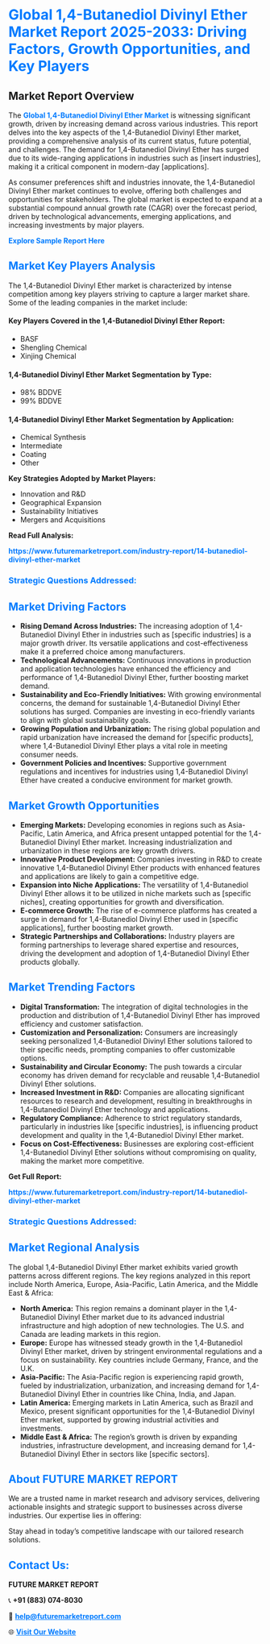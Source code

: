 <h1 style="color: #007BFF;">Global 1,4-Butanediol Divinyl Ether Market Report 2025-2033: Driving Factors, Growth Opportunities, and Key Players</h1>

<section id="overview">
<h2>Market Report Overview</h2>
<p>The <a href="https://www.futuremarketreport.com/industry-report/14-butanediol-divinyl-ether-market" style="color: #007BFF; text-decoration: none;"><strong>Global 1,4-Butanediol Divinyl Ether Market</strong></a> is witnessing significant growth, driven by increasing demand across various industries. This report delves into the key aspects of the 1,4-Butanediol Divinyl Ether market, providing a comprehensive analysis of its current status, future potential, and challenges. The demand for 1,4-Butanediol Divinyl Ether has surged due to its wide-ranging applications in industries such as [insert industries], making it a critical component in modern-day [applications].</p>
<p>As consumer preferences shift and industries innovate, the 1,4-Butanediol Divinyl Ether market continues to evolve, offering both challenges and opportunities for stakeholders. The global market is expected to expand at a substantial compound annual growth rate (CAGR) over the forecast period, driven by technological advancements, emerging applications, and increasing investments by major players.</p>
</section>

<section id="overview">
<p><a href="https://www.futuremarketreport.com/request-sample/reportId=47216" style="color: #007BFF; text-decoration: none;"><strong>Explore Sample Report Here</strong></a></p>
</section>

<section id="key-players">
<h2 style="color: #007BFF;">Market Key Players Analysis</h2>
<p>The 1,4-Butanediol Divinyl Ether market is characterized by intense competition among key players striving to capture a larger market share. Some of the leading companies in the market include:</p>
<h4>Key Players Covered in the 1,4-Butanediol Divinyl Ether Report:</h4>
<ul><li>BASF</li><li>Shengling Chemical</li><li>Xinjing Chemical</li></ul>
<h4>1,4-Butanediol Divinyl Ether Market Segmentation by Type:</h4>
<ul><li>98% BDDVE</li><li>99% BDDVE</li></ul>

<h4>1,4-Butanediol Divinyl Ether Market Segmentation by Application:</h4>
<ul><li>Chemical Synthesis</li><li>Intermediate</li><li>Coating</li><li>Other</li></ul>
<p><strong>Key Strategies Adopted by Market Players:</strong></p>
<ul>
<li>Innovation and R&D</li>
<li>Geographical Expansion</li>
<li>Sustainability Initiatives</li>
<li>Mergers and Acquisitions</li>
</ul>
</section>

<section>
<p><strong>Read Full Analysis: </strong></p><a href="https://www.futuremarketreport.com/industry-report/14-butanediol-divinyl-ether-market" style="color: #007BFF; text-decoration: none;"><strong>https://www.futuremarketreport.com/industry-report/14-butanediol-divinyl-ether-market</strong></a>
<h3 style="color: #007BFF;">Strategic Questions Addressed:</h3>
</section>

<section id="driving-factors">
<h2 style="color: #007BFF;">Market Driving Factors</h2>
<ul>
<li><strong>Rising Demand Across Industries:</strong> The increasing adoption of 1,4-Butanediol Divinyl Ether in industries such as [specific industries] is a major growth driver. Its versatile applications and cost-effectiveness make it a preferred choice among manufacturers.</li>
<li><strong>Technological Advancements:</strong> Continuous innovations in production and application technologies have enhanced the efficiency and performance of 1,4-Butanediol Divinyl Ether, further boosting market demand.</li>
<li><strong>Sustainability and Eco-Friendly Initiatives:</strong> With growing environmental concerns, the demand for sustainable 1,4-Butanediol Divinyl Ether solutions has surged. Companies are investing in eco-friendly variants to align with global sustainability goals.</li>
<li><strong>Growing Population and Urbanization:</strong> The rising global population and rapid urbanization have increased the demand for [specific products], where 1,4-Butanediol Divinyl Ether plays a vital role in meeting consumer needs.</li>
<li><strong>Government Policies and Incentives:</strong> Supportive government regulations and incentives for industries using 1,4-Butanediol Divinyl Ether have created a conducive environment for market growth.</li>
</ul>
</section>

<section id="growth-opportunities">
<h2 style="color: #007BFF;">Market Growth Opportunities</h2>
<ul>
<li><strong>Emerging Markets:</strong> Developing economies in regions such as Asia-Pacific, Latin America, and Africa present untapped potential for the 1,4-Butanediol Divinyl Ether market. Increasing industrialization and urbanization in these regions are key growth drivers.</li>
<li><strong>Innovative Product Development:</strong> Companies investing in R&D to create innovative 1,4-Butanediol Divinyl Ether products with enhanced features and applications are likely to gain a competitive edge.</li>
<li><strong>Expansion into Niche Applications:</strong> The versatility of 1,4-Butanediol Divinyl Ether allows it to be utilized in niche markets such as [specific niches], creating opportunities for growth and diversification.</li>
<li><strong>E-commerce Growth:</strong> The rise of e-commerce platforms has created a surge in demand for 1,4-Butanediol Divinyl Ether used in [specific applications], further boosting market growth.</li>
<li><strong>Strategic Partnerships and Collaborations:</strong> Industry players are forming partnerships to leverage shared expertise and resources, driving the development and adoption of 1,4-Butanediol Divinyl Ether products globally.</li>
</ul>
</section>

<section id="trending-factors">
<h2 style="color: #007BFF;">Market Trending Factors</h2>
<ul>
<li><strong>Digital Transformation:</strong> The integration of digital technologies in the production and distribution of 1,4-Butanediol Divinyl Ether has improved efficiency and customer satisfaction.</li>
<li><strong>Customization and Personalization:</strong> Consumers are increasingly seeking personalized 1,4-Butanediol Divinyl Ether solutions tailored to their specific needs, prompting companies to offer customizable options.</li>
<li><strong>Sustainability and Circular Economy:</strong> The push towards a circular economy has driven demand for recyclable and reusable 1,4-Butanediol Divinyl Ether solutions.</li>
<li><strong>Increased Investment in R&D:</strong> Companies are allocating significant resources to research and development, resulting in breakthroughs in 1,4-Butanediol Divinyl Ether technology and applications.</li>
<li><strong>Regulatory Compliance:</strong> Adherence to strict regulatory standards, particularly in industries like [specific industries], is influencing product development and quality in the 1,4-Butanediol Divinyl Ether market.</li>
<li><strong>Focus on Cost-Effectiveness:</strong> Businesses are exploring cost-efficient 1,4-Butanediol Divinyl Ether solutions without compromising on quality, making the market more competitive.</li>
</ul>
</section>

<section>
<p><strong>Get Full Report: </strong></p><a href="https://www.futuremarketreport.com/industry-report/14-butanediol-divinyl-ether-market" style="color: #007BFF; text-decoration: none;"><strong>https://www.futuremarketreport.com/industry-report/14-butanediol-divinyl-ether-market</strong></a>
<h3 style="color: #007BFF;">Strategic Questions Addressed:</h3>
</section>


<section id="regional-analysis">
<h2 style="color: #007BFF;">Market Regional Analysis</h2>
<p>The global 1,4-Butanediol Divinyl Ether market exhibits varied growth patterns across different regions. The key regions analyzed in this report include North America, Europe, Asia-Pacific, Latin America, and the Middle East & Africa:</p>
<ul>
<li><strong>North America:</strong> This region remains a dominant player in the 1,4-Butanediol Divinyl Ether market due to its advanced industrial infrastructure and high adoption of new technologies. The U.S. and Canada are leading markets in this region.</li>
<li><strong>Europe:</strong> Europe has witnessed steady growth in the 1,4-Butanediol Divinyl Ether market, driven by stringent environmental regulations and a focus on sustainability. Key countries include Germany, France, and the U.K.</li>
<li><strong>Asia-Pacific:</strong> The Asia-Pacific region is experiencing rapid growth, fueled by industrialization, urbanization, and increasing demand for 1,4-Butanediol Divinyl Ether in countries like China, India, and Japan.</li>
<li><strong>Latin America:</strong> Emerging markets in Latin America, such as Brazil and Mexico, present significant opportunities for the 1,4-Butanediol Divinyl Ether market, supported by growing industrial activities and investments.</li>
<li><strong>Middle East & Africa:</strong> The region’s growth is driven by expanding industries, infrastructure development, and increasing demand for 1,4-Butanediol Divinyl Ether in sectors like [specific sectors].</li>
</ul>
</section>

<footer>
<h2 style="color: #007BFF;">About FUTURE MARKET REPORT</h2>
<p>We are a trusted name in market research and advisory services, delivering actionable insights and strategic support to businesses across diverse industries. Our expertise lies in offering:</p>

<p>Stay ahead in today’s competitive landscape with our tailored research solutions.</p>

<h2 style="color: #007BFF;">Contact Us:</h2>
<p><strong>FUTURE MARKET REPORT</strong></p>
<p>📞 <strong>+91 (883) 074-8030</strong></p>
<p>📧 <strong><a href="mailto:help@futuremarketreport.com" style="color: #007BFF;">help@futuremarketreport.com</a></strong></p>
<p>🌐 <strong><a href="https://www.futuremarketreport.com/" style="color: #007BFF;">Visit Our Website</a></strong></p>
</footer>